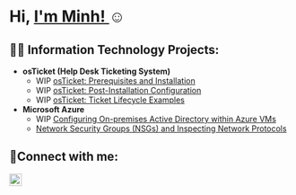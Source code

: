 <h1>Hi, <a href="https://www.linkedin.com/in/minh-tran-97129131b/">I'm Minh! </a>☺</h1>

<h2>👨‍💻 Information Technology Projects:</h2>

- <b>osTicket (Help Desk Ticketing System)</b>
  - WIP [osTicket: Prerequisites and Installation](https://github.com/Mintysalts/osTicket-prereqs)
  - WIP [osTicket: Post-Installation Configuration]()
  - WIP [osTicket: Ticket Lifecycle Examples]()
- <b>Microsoft Azure</b>
  - WIP [Configuring On-premises Active Directory within Azure VMs](https://github.com/Mintysalts/Network-Security-Groups-NSGs-and-Inspecting-Traffic-Between-Azure-Virtual-Machines)
  - [Network Security Groups (NSGs) and Inspecting Network Protocols](https://github.com/Mintysalts/Network-Security-Groups-NSGs-and-Inspecting-Traffic-Between-Azure-Virtual-Machines)

<h2>🤳Connect with me:</h2>

[<img align="left" alt="Josh | LinkedIn" width="22px" src="https://cdn.jsdelivr.net/npm/simple-icons@v3/icons/linkedin.svg" />][linkedin]

[linkedin]: https://www.linkedin.com/in/minh-tran-97129131b/

